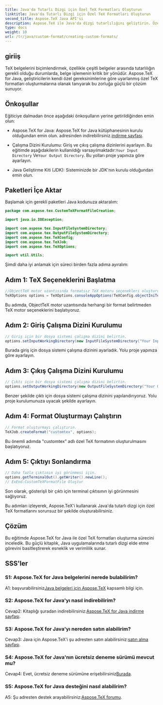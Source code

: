 ```yaml
---
title: Java'da Tutarlı Dizgi için Özel TeX Formatları Oluşturun
linktitle: Java'da Tutarlı Dizgi için Özel TeX Formatları Oluşturun
second_title: Aspose.TeX Java API'si
description: Aspose.TeX ile Java'da dizgi tutarlılığını geliştirin. Özel TeX formatlarını zahmetsizce oluşturun.
type: docs
weight: 10
url: /tr/java/custom-format/creating-custom-formats/
---
```

## giriiş

TeX belgelerini biçimlendirmek, özellikle çeşitli belgeler arasında tutarlılığın gerekli olduğu durumlarda, belge işlemenin kritik bir yönüdür. Aspose.TeX for Java, geliştiricilerin kendi özel gereksinimlerine göre uyarlanmış özel TeX formatları oluşturmalarına olanak tanıyarak bu zorluğa güçlü bir çözüm sunuyor.

## Önkoşullar

Eğiticiye dalmadan önce aşağıdaki önkoşulların yerine getirildiğinden emin olun:

-  Aspose.TeX for Java: Aspose.TeX for Java kütüphanesinin kurulu olduğundan emin olun. adresinden indirebilirsiniz.[indirme sayfası](https://releases.aspose.com/tex/java/).

-  Çalışma Dizini Kurulumu: Giriş ve çıkış çalışma dizinlerini ayarlayın. Bu eğitimde aşağıdakilerin kullanıldığı varsayılmaktadır:`Your Input Directory` Ve`Your Output Directory`. Bu yolları proje yapınıza göre ayarlayın.

- Java Geliştirme Kiti (JDK): Sisteminizde bir JDK'nın kurulu olduğundan emin olun.

## Paketleri İçe Aktar

Başlamak için gerekli paketleri Java kodunuza aktaralım:

```java
package com.aspose.tex.CustomTeXFormatFileCreation;

import java.io.IOException;

import com.aspose.tex.InputFileSystemDirectory;
import com.aspose.tex.OutputFileSystemDirectory;
import com.aspose.tex.TeXConfig;
import com.aspose.tex.TeXJob;
import com.aspose.tex.TeXOptions;

import util.Utils;
```

Şimdi daha iyi anlamak için süreci birden fazla adıma ayıralım:

## Adım 1: TeX Seçeneklerini Başlatma

```java
//ObjectTeX motor uzantısında formatsız TeX motoru seçenekleri oluşturun.
TeXOptions options = TeXOptions.consoleAppOptions(TeXConfig.objectIniTeX());
```

Bu adımda, ObjectTeX motor uzantısında herhangi bir format belirtmeden TeX motor seçeneklerini başlatıyoruz.

## Adım 2: Giriş Çalışma Dizini Kurulumu

```java
// Giriş için bir dosya sistemi çalışma dizini belirtin.
options.setInputWorkingDirectory(new InputFileSystemDirectory("Your Input Directory"));
```

Burada giriş için dosya sistemi çalışma dizinini ayarladık. Yolu proje yapınıza göre ayarlayın.

## Adım 3: Çıkış Çalışma Dizini Kurulumu

```java
// Çıktı için bir dosya sistemi çalışma dizini belirtin.
options.setOutputWorkingDirectory(new OutputFileSystemDirectory("Your Output Directory"));
```

Benzer şekilde çıktı için dosya sistemi çalışma dizinini yapılandırıyoruz. Yolu proje kurulumunuza uyacak şekilde ayarlayın.

## Adım 4: Format Oluşturmayı Çalıştırın

```java
// Format oluşturmayı çalıştırın.
TeXJob.createFormat("customtex", options);
```

Bu önemli adımda "customtex" adlı özel TeX formatının oluşturulmasını başlatıyoruz.

## Adım 5: Çıktıyı Sonlandırma

```java
// Daha fazla çıktının iyi görünmesi için.
options.getTerminalOut().getWriter().newLine();
// ExEnd:CustomTeXFormatFile Oluştur
```

Son olarak, gösterişli bir çıktı için terminal çıktısının iyi görünmesini sağlıyoruz.

Bu adımları izleyerek, Aspose.TeX'i kullanarak Java'da tutarlı dizgi için özel TeX formatlarını sorunsuz bir şekilde oluşturabilirsiniz.

## Çözüm

Bu eğitimde Aspose.TeX for Java ile özel TeX formatları oluşturma sürecini inceledik. Bu güçlü kitaplık, Java uygulamalarında tutarlı dizgi elde etme görevini basitleştirerek esneklik ve verimlilik sunar.

## SSS'ler

### S1: Aspose.TeX for Java belgelerini nerede bulabilirim?

 A1: başvurabilirsiniz[Java belgeleri için Aspose.TeX](https://reference.aspose.com/tex/java/) kapsamlı bilgi için.

### S2: Aspose.TeX for Java'yı nasıl indirebilirim?

 Cevap2: Kitaplığı şuradan indirebilirsiniz:[Aspose.TeX for Java indirme sayfası](https://releases.aspose.com/tex/java/).

### S3: Aspose.TeX for Java'yı nereden satın alabilirim?

 Cevap3: Java için Aspose.TeX'i şu adresten satın alabilirsiniz:[satın alma sayfası](https://purchase.aspose.com/buy).

### S4: Aspose.TeX for Java'nın ücretsiz deneme sürümü mevcut mu?

 Cevap4: Evet, ücretsiz deneme sürümüne erişebilirsiniz[Burada](https://releases.aspose.com/).

### S5: Aspose.TeX for Java desteğini nasıl alabilirim?

 A5: Şu adresten destek arayabilirsiniz:[Aspose.TeX forumu](https://forum.aspose.com/c/tex/47).